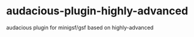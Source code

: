 audacious-plugin-highly-advanced
================================

audacious plugin for minigsf/gsf based on highly-advanced
